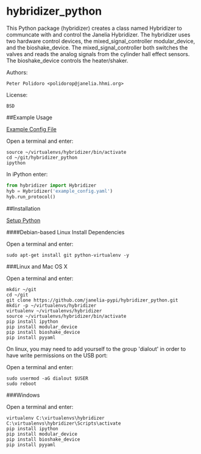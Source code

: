 hybridizer_python
=================

This Python package (hybridizer) creates a class named Hybridizer to
communcate with and control the Janelia Hybridizer. The hybridizer
uses two hardware control devices, the mixed\_signal\_controller
modular\_device, and the bioshake_device. The
mixed\_signal\_controller both switches the valves and reads the
analog signals from the cylinder hall effect sensors. The
bioshake\_device controls the heater/shaker.

Authors:

    Peter Polidoro <polidorop@janelia.hhmi.org>

License:

    BSD

##Example Usage

[Example Config File](./example_config.yaml)

Open a terminal and enter:

```shell
source ~/virtualenvs/hybridizer/bin/activate
cd ~/git/hybridizer_python
ipython
```

In iPython enter:

```python
from hybridizer import Hybridizer
hyb = Hybridizer('example_config.yaml')
hyb.run_protocol()
```

##Installation

[Setup Python](https://github.com/janelia-pypi/python_setup)

####Debian-based Linux Install Dependencies

Open a terminal and enter:

```shell
sudo apt-get install git python-virtualenv -y
```

###Linux and Mac OS X

Open a terminal and enter:

```shell
mkdir ~/git
cd ~/git
git clone https://github.com/janelia-pypi/hybridizer_python.git
mkdir -p ~/virtualenvs/hybridizer
virtualenv ~/virtualenvs/hybridizer
source ~/virtualenvs/hybridizer/bin/activate
pip install ipython
pip install modular_device
pip install bioshake_device
pip install pyyaml
```

On linux, you may need to add yourself to the group 'dialout' in order
to have write permissions on the USB port:

Open a terminal and enter:

```shell
sudo usermod -aG dialout $USER
sudo reboot
```

###Windows

Open a terminal and enter:

```shell
virtualenv C:\virtualenvs\hybridizer
C:\virtualenvs\hybridizer\Scripts\activate
pip install ipython
pip install modular_device
pip install bioshake_device
pip install pyyaml
```
